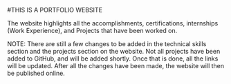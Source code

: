 #THIS IS A PORTFOLIO WEBSITE 

The website highlights all the accomplishments, certifications, internships (Work Experience), and Projects that have been worked on.


NOTE: There are still a few changes to be added in the technical skills section and the projects section on the website. Not all projects have been added to GitHub, and will be added shortly. Once that is done, all the links will be updated. After all the changes have been made, the website will then be published online. 
